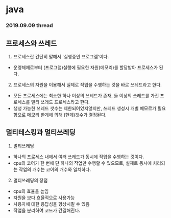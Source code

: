 # java

###  2019.09.09 thread
## 프로세스와 쓰레드
1. 프로세스란 간단히 말해서 '실행중인 프로그램'이다.
 - 운영체제로부터 (프로그램)실행에 필요한 자원(메모리)를 할당받아 프로세스가 된다.
2. 프로세스의 자원을 이용해서 실제로 작업을 수행하는 것을 바로 쓰레드라고 한다.
 - 모든 프로세스에는 최소한 하나 이상의 쓰레드가 존재, 둘 이상의 쓰레드를 가진 프로세스를 멀티 쓰레드 프로세스라고 한다.
 - 생성 가능한 쓰레드 갯수는 제한되어있지않지만, 쓰레드 생성시 개별 메모르가 필요함으로
    메모리 한계에 의해 (한계)갯수가 결정된다. 
## 멀티테스킹과 멀티쓰레딩
1. 멀티쓰레딩
 - 하나의 프로세스 내에서 여러 쓰레드가 동시에 작업을 수행하는 것이다.
 - cpu의 코어가 한 번에 단 하나의 작업만 수행할 수 있으므로, 실제로 동시에 처리되는 작업의 개수는 코어의 개수와 일치하다.
2. 멀티쓰레딩의 장점
 - cpu의 효율을 높임
 - 자원을 보다 효율적으로 사용가능
 - 사용자에 대한 응답성을 향상시킬 수 있음
 - 작업을 분리하여 코드가 간결해진다.

